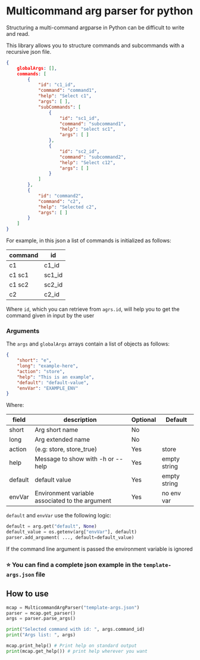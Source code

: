 # Multicommand arg parser for python

Structuring a multi-command argparse in Python can be difficult to write and read.

This library allows you to structure commands and subcommands with a recursive json file.


```json
{
    globalArgs: [],
    commands: [
        {
            "id": "c1_id",
            "command": "command1",
            "help": "Select c1",
            "args": [ ],
            "subCommands": [
                {
                    "id": "sc1_id",
                    "command": "subcommand1",
                    "help": "select sc1",
                    "args": [ ]
                },
                {
                    "id": "sc2_id",
                    "command": "subcommand2",
                    "help": "Select c12",
                    "args": [ ]
                }
            ]
        },
        {
            "id": "command2",
            "command": "c2",
            "help": "Selected c2",
            "args": [ ]
        }
    ]
}
```

For example, in this json a list of commands is initialized as follows:

| command | id     |
| ------- | ------ |
| c1      | c1_id  |
| c1 sc1  | sc1_id |
| c1 sc2  | sc2_id |
| c2      | c2_id  |

Where `id`, which you can retrieve from `agrs.id`, will help you to get
the command given in input by the user

### Arguments

The `args` and `globalArgs` arrays contain a list of objects as follows:

```json
{
    "short": "e",
    "long": "example-here",
    "action": "store",
    "help": "This is an example",
    "default": "default-value",
    "envVar": "EXAMPLE_ENV"
}
```

Where:

| field   | description                                     | Optional | Default      |
| ------- | ----------------------------------------------- | -------- | ------------ |
| short   | Arg short name                                  | No       |              |
| long    | Arg extended name                               | No       |              |
| action  | (e.g: store, store_true)                        | Yes      | store        |
| help    | Message to show with -h or --help               | Yes      | empty string |
| default | default value                                   | Yes      | empty string |
| envVar  | Environment variable associated to the argument | Yes      | no env var   |

`default` and `envVar` use the following logic:

```python
default = arg.get("default", None)
default_value = os.getenv(arg["envVar"], default)
parser.add_argument( ..., default=default_value)
```
If the command line argument is passed the environment variable is ignored

### :star: You can find a complete json example in the `template-args.json` file


## How to use

```python
mcap = MulticommandArgParser("template-args.json")
parser = mcap.get_parser()
args = parser.parse_args()

print("Selected command with id: ", args.command_id)
print("Args list: ", args)

mcap.print_help() # Print help on standard output
print(mcap.get_help()) # print help wherever you want
```

